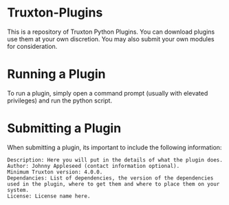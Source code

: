 # Truxton-Plugins
This is a repository of Truxton Python Plugins. You can download plugins use them at your own discretion. You may also submit your own modules for consideration.
# Running a Plugin
To run a plugin, simply open a command prompt (usually with elevated privileges) and run the python script.
# Submitting a Plugin
When submitting a plugin, its important to include the following information:

    Description: Here you will put in the details of what the plugin does.
    Author: Johnny Appleseed (contact information optional).
    Minimum Truxton version: 4.0.0.
    Dependancies: List of dependencies, the version of the dependencies used in the plugin, where to get them and where to place them on your system.
    License: License name here.
